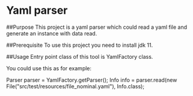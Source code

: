 # Yaml parser

##Purpose
This project is a yaml parser which could read a yaml file and generate an instance with data read.

##Prerequisite
To use this project you need to install jdk 11.

##Usage 
Entry point class of this tool is YamlFactory class.

You could use this as for example:

Parser parser = YamlFactory.getParser();
Info info = parser.read(new File("src/test/resources/file_nominal.yaml"), Info.class);

